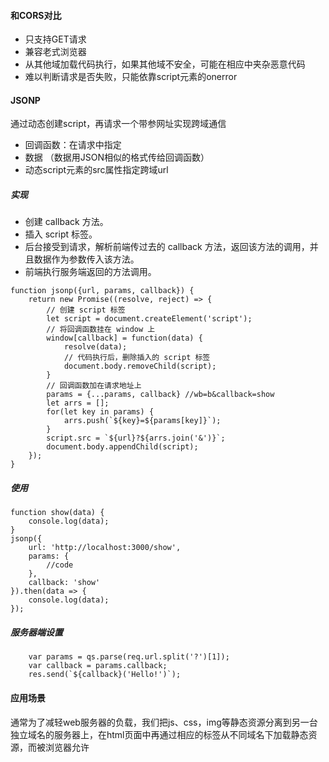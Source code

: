 #### 和CORS对比
- 只支持GET请求
- 兼容老式浏览器
- 从其他域加载代码执行，如果其他域不安全，可能在相应中夹杂恶意代码
- 难以判断请求是否失败，只能依靠script元素的onerror

#### JSONP
通过动态创建script，再请求一个带参网址实现跨域通信
- 回调函数：在请求中指定
- 数据 （数据用JSON相似的格式传给回调函数）
- 动态script元素的src属性指定跨域url

##### 实现
- 创建 callback 方法。
- 插入 script 标签。
- 后台接受到请求，解析前端传过去的 callback 方法，返回该方法的调用，并且数据作为参数传入该方法。
- 前端执行服务端返回的方法调用。
```
function jsonp({url, params, callback}) {
    return new Promise((resolve, reject) => {
        // 创建 script 标签
        let script = document.createElement('script');
        // 将回调函数挂在 window 上
        window[callback] = function(data) {
            resolve(data);
            // 代码执行后，删除插入的 script 标签
            document.body.removeChild(script);
        }
        // 回调函数加在请求地址上
        params = {...params, callback} //wb=b&callback=show
        let arrs = [];
        for(let key in params) {
            arrs.push(`${key}=${params[key]}`);
        }
        script.src = `${url}?${arrs.join('&')}`;
        document.body.appendChild(script);
    });
}
```
##### 使用
```
function show(data) {
    console.log(data);
}
jsonp({
    url: 'http://localhost:3000/show',
    params: {
        //code
    },
    callback: 'show'
}).then(data => {
    console.log(data);
});
```
##### 服务器端设置
```
    var params = qs.parse(req.url.split('?')[1]);
    var callback = params.callback;
    res.send(`${callback}('Hello!')`);
```
#### 应用场景
通常为了减轻web服务器的负载，我们把js、css，img等静态资源分离到另一台独立域名的服务器上，在html页面中再通过相应的标签从不同域名下加载静态资源，而被浏览器允许